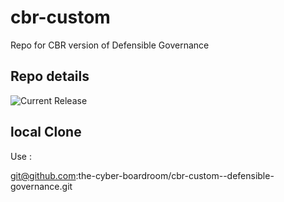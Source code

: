 # cbr-custom
Repo for CBR version of Defensible Governance 


## Repo details

![Current Release](https://img.shields.io/badge/release-v0.1.10-blue)

## local Clone

Use :

git@github.com:the-cyber-boardroom/cbr-custom--defensible-governance.git
